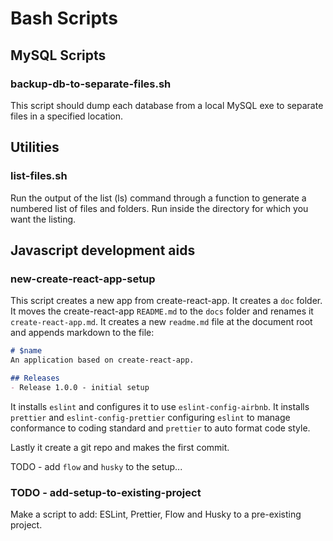 # Bash Scripts


## MySQL Scripts

### backup-db-to-separate-files.sh

This script should dump each database from a local MySQL exe to separate files in a specified location.


## Utilities

### list-files.sh

Run the output of the list (ls) command through a function to generate a numbered list of files and folders.  Run inside the directory for which you want the listing.

## Javascript development aids

### new-create-react-app-setup

This script creates a new app from create-react-app. It creates a `doc` folder. It moves the create-react-app `README.md` to the `docs` folder and renames it `create-react-app.md`.  It creates a new `readme.md` file at the document root and appends markdown to the file:

```markdown
# $name
An application based on create-react-app.

## Releases
- Release 1.0.0 - initial setup
```

It installs `eslint` and configures it to use `eslint-config-airbnb`.  It installs `prettier` and `eslint-config-prettier` configuring `eslint` to manage conformance to coding standard and `prettier` to auto format code style.

Lastly it create a git repo and makes the first commit.

TODO - add `flow` and `husky` to the setup...



### TODO - add-setup-to-existing-project

Make a script to add: ESLint, Prettier, Flow and Husky to a pre-existing project.
